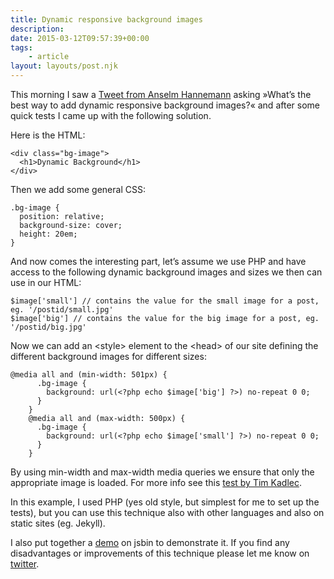 ```yaml
---
title: Dynamic responsive background images
description: 
date: 2015-03-12T09:57:39+00:00
tags:
    - article
layout: layouts/post.njk
---
```


This morning I saw a [Tweet from Anselm Hannemann](https://twitter.com/helloanselm/status/575933371693592576) asking »What’s the best way to add dynamic responsive background images?« and after some quick tests I came up with the following solution.

Here is the HTML:

    <div class="bg-image">
      <h1>Dynamic Background</h1>
    </div>
    

Then we add some general CSS:

    .bg-image {
      position: relative;
      background-size: cover;
      height: 20em;
    }
    

And now comes the interesting part, let’s assume we use PHP and have access to the following dynamic background images and sizes we then can use in our HTML:

    $image['small'] // contains the value for the small image for a post, eg. '/postid/small.jpg'
    $image['big'] // contains the value for the big image for a post, eg. '/postid/big.jpg'
    

Now we can add an &lt;style&gt; element to the &lt;head&gt; of our site defining the different background images for different sizes:

    @media all and (min-width: 501px) {
          .bg-image {
            background: url(<?php echo $image['big'] ?>) no-repeat 0 0;
          }
        }
        @media all and (max-width: 500px) {
          .bg-image {
            background: url(<?php echo $image['small'] ?>) no-repeat 0 0;
          }
        }
    

By using min-width and max-width media queries we ensure that only the appropriate image is loaded. For more info see this [test by Tim Kadlec](http://timkadlec.com/2012/04/media-query-asset-downloading-results/#test5).

In this example, I used PHP (yes old style, but simplest for me to set up the tests), but you can use this technique also with other languages and also on static sites (eg. Jekyll).

I also put together a [demo](http://jsbin.com/qekepoceyo/1/edit?html,css,output) on jsbin to demonstrate it. If you find any disadvantages or improvements of this technique please let me know on [twitter](https://twitter.com/justmarkup).